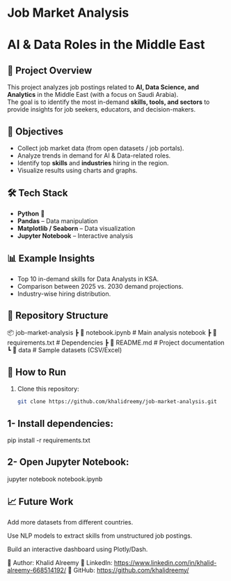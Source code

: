 
# Job Market Analysis
# AI & Data Roles in the Middle East

## 📌 Project Overview
This project analyzes job postings related to **AI, Data Science, and Analytics** in the Middle East (with a focus on Saudi Arabia).  
The goal is to identify the most in-demand **skills, tools, and sectors** to provide insights for job seekers, educators, and decision-makers.

## 🎯 Objectives
- Collect job market data (from open datasets / job portals).
- Analyze trends in demand for AI & Data-related roles.
- Identify top **skills** and **industries** hiring in the region.
- Visualize results using charts and graphs.

## 🛠️ Tech Stack
- **Python** 🐍
- **Pandas** – Data manipulation  
- **Matplotlib / Seaborn** – Data visualization  
- **Jupyter Notebook** – Interactive analysis  

## 📊 Example Insights
- Top 10 in-demand skills for Data Analysts in KSA.
- Comparison between 2025 vs. 2030 demand projections.
- Industry-wise hiring distribution.

## 📂 Repository Structure
📦 job-market-analysis
┣ 📜 notebook.ipynb # Main analysis notebook
┣ 📜 requirements.txt # Dependencies
┣ 📜 README.md # Project documentation
┗ 📂 data # Sample datasets (CSV/Excel)


## 🚀 How to Run
1. Clone this repository:
   ```bash
   git clone https://github.com/khalidreemy/job-market-analysis.git

## 1- Install dependencies:

pip install -r requirements.txt


## 2- Open Jupyter Notebook:

jupyter notebook notebook.ipynb

## 📈 Future Work

Add more datasets from different countries.

Use NLP models to extract skills from unstructured job postings.

Build an interactive dashboard using Plotly/Dash.

👤 Author: Khalid Alreemy
🔗 LinkedIn: https://www.linkedin.com/in/khalid-alreemy-668514192/
🔗 GitHub: https://github.com/khalidreemy/

